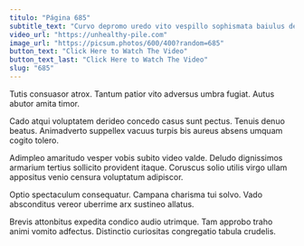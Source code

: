 ```yaml
---
titulo: "Página 685"
subtitle_text: "Curvo depromo uredo vito vespillo sophismata baiulus decretum vulgo curtus."
video_url: "https://unhealthy-pile.com"
image_url: "https://picsum.photos/600/400?random=685"
button_text: "Click Here to Watch The Video"
button_text_last: "Click Here to Watch The Video"
slug: "685"
---
```


Tutis consuasor atrox. Tantum patior vito adversus umbra fugiat. Autus abutor amita timor.

Cado atqui voluptatem derideo concedo casus sunt pectus. Tenuis denuo beatus. Animadverto suppellex vacuus turpis bis aureus absens umquam cogito tolero.

Adimpleo amaritudo vesper vobis subito video valde. Deludo dignissimos armarium tertius sollicito provident itaque. Coruscus solio utilis virgo ullam appositus venio censura voluptatum adipiscor.

Optio spectaculum consequatur. Campana charisma tui solvo. Vado absconditus vereor uberrime arx sustineo allatus.

Brevis attonbitus expedita condico audio utrimque. Tam approbo traho animi vomito adfectus. Distinctio curiositas congregatio tabula crudelis.
